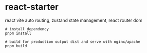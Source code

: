 # react-starter
react vite auto routing, zustand state management, react router dom

```
# install dependency
pnpm install

# build for production output dist and serve with nginx/apache
pnpm build
```

